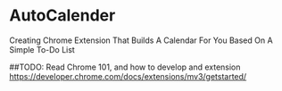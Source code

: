 # AutoCalender
Creating Chrome Extension That Builds A Calendar For You Based On A Simple To-Do List


##TODO: Read Chrome 101, and how to develop and extension
https://developer.chrome.com/docs/extensions/mv3/getstarted/
